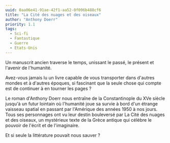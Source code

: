 ```yaml
---
uuid: 0aa06e41-91ae-42f1-aa52-0f096b488cf6
title: "La Cité des nuages et des oiseaux"
author: "Anthony Doerr"
priority: 1.1
tags:
  - Sci-fi
  - Fantastique
  - Guerre
  - Etats-Unis
---
```


Un manuscrit ancien traverse le temps, unissant le passé, le présent et l'avenir de l'humanité.

Avez-vous jamais lu un livre capable de vous transporter dans d'autres mondes et à d'autres époques, si fascinant que la seule chose qui compte est de continuer à en tourner les pages ?

Le roman d'Anthony Doerr nous entraîne de la Constantinople du XVe siècle jusqu'à un futur lointain où l'humanité joue sa survie à bord d'un étrange vaisseau spatial en passant par l'Amérique des années 1950 à nos jours. Tous ses personnages ont vu leur destin bouleversé par La Cité des nuages et des oiseaux, un mystérieux texte de la Grèce antique qui célèbre le pouvoir de l'écrit et de l'imaginaire.

Et si seule la littérature pouvait nous sauver ?